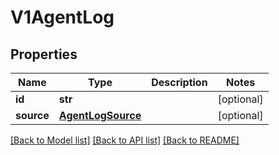 # V1AgentLog

## Properties
Name | Type | Description | Notes
------------ | ------------- | ------------- | -------------
**id** | **str** |  | [optional] 
**source** | [**AgentLogSource**](AgentLogSource.md) |  | [optional] 

[[Back to Model list]](../README.md#documentation-for-models) [[Back to API list]](../README.md#documentation-for-api-endpoints) [[Back to README]](../README.md)

